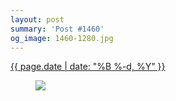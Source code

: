 ```yaml
---
layout: post
summary: 'Post #1460'
og_image: 1460-1280.jpg
---
```


<p>
 <time>
  <a href="/1460">
   {{ page.date | date: "%B %-d, %Y" }}
  </a>
 </time>
 <a href="/1460">
  <figure data-taken="8/25/2021">
   <img sizes="(min-width: 700px) 50vw, calc(100vw - 2rem)" src="{{ site.assets_url }}/1460-640.jpg" srcset="{{ site.assets_url }}/1460-320.jpg 320w, {{ site.assets_url }}/1460-640.jpg 640w, {{ site.assets_url }}/1460-960.jpg 960w, {{ site.assets_url }}/1460-1280.jpg 1280w"/>
  </figure>
 </a>
</p>
